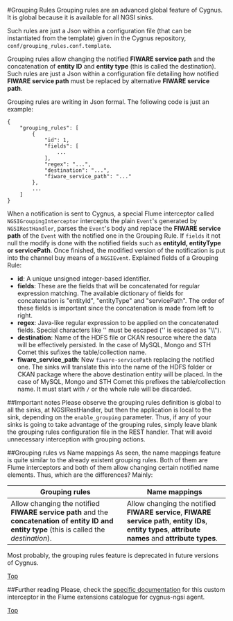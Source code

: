 #<a name="top"></a>Grouping Rules
Grouping rules are an advanced global feature of Cygnus. It is global because it is available for all NGSI sinks.

Such rules are just a Json within a configuration file (that can be instantiated from the template) given in the Cygnus repository, `conf/grouping_rules.conf.template`.

Grouping rules allow changing the notified <b>FIWARE service path</b> and the concatenation of <b>entity ID</b> and <b>entity type</b> (this is called the destination).
Such rules are just a Json within a configuration file detailing how notified <b>FIWARE service path</b> must be replaced by alternative <b>FIWARE service path</b>.

Grouping rules are writing in Json formal. The following code is just an example:

```
{
    "grouping_rules": [
        {
            "id": 1,
            "fields": [
                ...
            ],
            "regex": "...",
            "destination": "...",
            "fiware_service_path": "..."
        },
        ...
    ]
}
```

When a notification is sent to Cygnus, a special Flume interceptor called `NGSIGroupingInterceptor` intercepts the plain `Event`'s generated by `NGSIRestHandler`, parses the `Event`'s body and replace the <b>FIWARE service path</b> of the `Event` with the notified one in the Grouping Rule. If `fields` it not null the modify is done with the notified fields such as <b>entityId<b>, <b>entityType</b> or </b>servicePath</b>. Once finished, the modified version of the notification is put into the channel buy means of a `NGSIEvent`. Explained fields of a Grouping Rule:

* <b>id</b>: A unique unsigned integer-based identifier.
* <b>fields</b>: These are the fields that will be concatenated for regular expression matching. The available dictionary of fields for concatenation is "entityId", "entityType" and "servicePath". The order of these fields is important since the concatenation is made from left to right.
* <b>regex</b>: Java-like regular expression to be applied on the concatenated fields. Special characters like '\' must be escaped ('\' is escaped as "\\\\").
* <b>destination</b>: Name of the HDFS file or CKAN resource where the data will be effectively persisted. In the case of MySQL, Mongo and STH Comet this sufixes the table/collection name.
* <b>fiware\_service\_path</b>: New `fiware-servicePath` replacing the notified one. The sinks will translate this into the name of the HDFS folder or CKAN package where the above destination entity will be placed. In the case of MySQL, Mongo and STH Comet this prefixes the table/collection name. It must start with `/` or the whole rule will be discarded.

##Important notes
Please observe the grouping rules definition is global to all the sinks, at NGSIRestHandler, but then the application is local to the sink, depending on the `enable_grouping` parameter. Thus, if any of your sinks is going to take advantage of the grouping rules, simply leave blank the grouping rules configuration file in the REST handler. That will avoid unnecessary interception with grouping actions.

##Grouping rules vs Name mappings
As seen, the name mappings feature is quite similar to the already existent grouping rules. Both of them are Flume interceptors and both of them allow changing certain notified name elements. Thus, which are the differences? Mainly:

| Grouping rules | Name mappings |
|---|---|
|Allow changing the notified <b>FIWARE service path</b> and the <b>concatenation of entity ID and entity type</b> (this is called the <i>destination</i>).|Allow changing the notified <b>FIWARE service</b>, <b>FIWARE service path</b>, <b>entity IDs</b>, <b>entity types</b>, <b>attribute names</b> and <b>attribute types</b>.|Plain Flume `Event`'s are intercepted, and plain `Event`'s are put into the channel. Thus, <b>the sinks must parse the notification</b>, despite the grouping interceptor already parsed it`.|Plain Flume `Event`'s are intercepted, and `NGSIEvent`'s are put into the channel. Because the interceptor needs to parse the original notification, a `NGSIEvent` already contains the original notification parsed, and the mapped version of the original notification, <b>freeing the sinks to parse the notification</b>.|Such a functionality is very hard to implement based on the current grouping interceptor code.|It is expected a `enable_content_mappings` feature is implemented in the future. Such a content mapping will take advantage of the already mapped version on the original notification within `NGSIEvent`'s.|

Most probably, the grouping rules feature is deprecated in future versions of Cygnus.

[Top](#top)

##Further reading
Please, check the [specific documentation](../flume_extensions_catalogue/ngsi_grouping_interceptor.md) for this custom interceptor in the Flume extensions catalogue for cygnus-ngsi agent.

[Top](#top)
